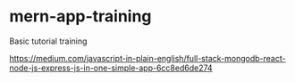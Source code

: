 # mern-app-training

Basic tutorial training

https://medium.com/javascript-in-plain-english/full-stack-mongodb-react-node-js-express-js-in-one-simple-app-6cc8ed6de274
